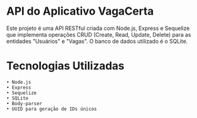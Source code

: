 # API do Aplicativo VagaCerta

Este projeto é uma API RESTful criada com Node.js, Express e Sequelize que implementa operações CRUD (Create, Read, Update, Delete) para as entidades "Usuários" e "Vagas". O banco de dados utilizado é o SQLite.

# Tecnologias Utilizadas
    • Node.js
    • Express
    • Sequelize
    • SQLite
    • Body-parser
    • UUID para geração de IDs únicos


